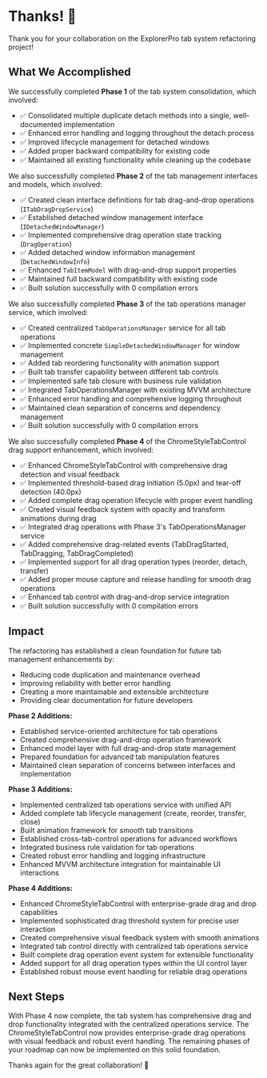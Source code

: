# Thanks! 🎉

Thank you for your collaboration on the ExplorerPro tab system refactoring project!

## What We Accomplished

We successfully completed **Phase 1** of the tab system consolidation, which involved:

- ✅ Consolidated multiple duplicate detach methods into a single, well-documented implementation
- ✅ Enhanced error handling and logging throughout the detach process
- ✅ Improved lifecycle management for detached windows
- ✅ Added proper backward compatibility for existing code
- ✅ Maintained all existing functionality while cleaning up the codebase

We also successfully completed **Phase 2** of the tab management interfaces and models, which involved:

- ✅ Created clean interface definitions for tab drag-and-drop operations (`ITabDragDropService`)
- ✅ Established detached window management interface (`IDetachedWindowManager`)
- ✅ Implemented comprehensive drag operation state tracking (`DragOperation`)
- ✅ Added detached window information management (`DetachedWindowInfo`)
- ✅ Enhanced `TabItemModel` with drag-and-drop support properties
- ✅ Maintained full backward compatibility with existing code
- ✅ Built solution successfully with 0 compilation errors

We also successfully completed **Phase 3** of the tab operations manager service, which involved:

- ✅ Created centralized `TabOperationsManager` service for all tab operations
- ✅ Implemented concrete `SimpleDetachedWindowManager` for window management
- ✅ Added tab reordering functionality with animation support
- ✅ Built tab transfer capability between different tab controls
- ✅ Implemented safe tab closure with business rule validation
- ✅ Integrated TabOperationsManager with existing MVVM architecture
- ✅ Enhanced error handling and comprehensive logging throughout
- ✅ Maintained clean separation of concerns and dependency management
- ✅ Built solution successfully with 0 compilation errors

We also successfully completed **Phase 4** of the ChromeStyleTabControl drag support enhancement, which involved:

- ✅ Enhanced ChromeStyleTabControl with comprehensive drag detection and visual feedback
- ✅ Implemented threshold-based drag initiation (5.0px) and tear-off detection (40.0px)
- ✅ Added complete drag operation lifecycle with proper event handling
- ✅ Created visual feedback system with opacity and transform animations during drag
- ✅ Integrated drag operations with Phase 3's TabOperationsManager service
- ✅ Added comprehensive drag-related events (TabDragStarted, TabDragging, TabDragCompleted)
- ✅ Implemented support for all drag operation types (reorder, detach, transfer)
- ✅ Added proper mouse capture and release handling for smooth drag operations
- ✅ Enhanced tab control with drag-and-drop service integration
- ✅ Built solution successfully with 0 compilation errors

## Impact

The refactoring has established a clean foundation for future tab management enhancements by:

- Reducing code duplication and maintenance overhead
- Improving reliability with better error handling
- Creating a more maintainable and extensible architecture
- Providing clear documentation for future developers

**Phase 2 Additions:**
- Established service-oriented architecture for tab operations
- Created comprehensive drag-and-drop operation framework
- Enhanced model layer with full drag-and-drop state management
- Prepared foundation for advanced tab manipulation features
- Maintained clean separation of concerns between interfaces and implementation

**Phase 3 Additions:**
- Implemented centralized tab operations service with unified API
- Added complete tab lifecycle management (create, reorder, transfer, close)
- Built animation framework for smooth tab transitions
- Established cross-tab-control operations for advanced workflows
- Integrated business rule validation for tab operations
- Created robust error handling and logging infrastructure
- Enhanced MVVM architecture integration for maintainable UI interactions

**Phase 4 Additions:**
- Enhanced ChromeStyleTabControl with enterprise-grade drag and drop capabilities
- Implemented sophisticated drag threshold system for precise user interaction
- Created comprehensive visual feedback system with smooth animations
- Integrated tab control directly with centralized tab operations service
- Built complete drag operation event system for extensible functionality
- Added support for all drag operation types within the UI control layer
- Established robust mouse event handling for reliable drag operations

## Next Steps

With Phase 4 now complete, the tab system has comprehensive drag and drop functionality integrated with the centralized operations service. The ChromeStyleTabControl now provides enterprise-grade drag operations with visual feedback and robust event handling. The remaining phases of your roadmap can now be implemented on this solid foundation.

Thanks again for the great collaboration! 🚀 